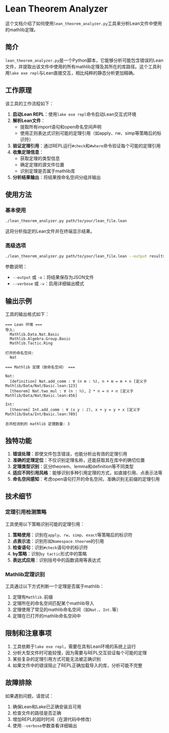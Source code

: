 # Lean Theorem Analyzer

这个文档介绍了如何使用`lean_theorem_analyzer.py`工具来分析Lean文件中使用的mathlib定理。

## 简介

`lean_theorem_analyzer.py`是一个Python脚本，它能够分析可能包含错误的Lean文件，并提取出该文件中使用的所有mathlib定理及其所在的库路径。这个工具利用`lake exe repl`与Lean直接交互，相比纯粹的静态分析更加精确。

## 工作原理

该工具的工作流程如下：

1. **启动Lean REPL**：使用`lake exe repl`命令启动Lean交互式环境
2. **解析Lean文件**：
   - 提取所有import语句和open命名空间声明
   - 使用正则表达式识别可能的定理引用（如apply、rw、simp等策略后的标识符）
3. **验证定理引用**：通过REPL运行`#check`和`#where`命令验证每个可能的定理引用
4. **收集定理信息**：
   - 获取定理的类型信息
   - 确定定理的源文件位置
   - 识别定理是否属于mathlib库
5. **分析结果输出**：将结果按命名空间分组并输出

## 使用方法

### 基本使用

```bash
./lean_theorem_analyzer.py path/to/your/lean_file.lean
```

这将分析指定的Lean文件并在终端显示结果。

### 高级选项

```bash
./lean_theorem_analyzer.py path/to/your/lean_file.lean --output results.json --verbose
```

参数说明：
- `--output` 或 `-o`：将结果保存为JSON文件
- `--verbose` 或 `-v`：启用详细输出模式

## 输出示例

工具的输出格式如下：

```
=== Lean 环境 ===
导入:
  Mathlib.Data.Nat.Basic
  Mathlib.Algebra.Group.Basic
  Mathlib.Tactic.Ring

打开的命名空间:
  Nat

=== Mathlib 定理（按命名空间） ===

Nat:
  [definition] Nat.add_comm : ∀ (n m : ℕ), n + m = m + n [定义于 Mathlib/Data/Nat/Basic.lean:123]
  [theorem] Nat.two_mul : ∀ (n : ℕ), 2 * n = n + n [定义于 Mathlib/Data/Nat/Basic.lean:456]

Int:
  [theorem] Int.add_comm : ∀ (x y : ℤ), x + y = y + x [定义于 Mathlib/Data/Int/Basic.lean:789]

总共检测到的 mathlib 定理数量: 3
```

## 独特功能

1. **错误处理**：即使文件包含错误，也能分析出有效的定理引用
2. **准确的定理定位**：不仅识别定理名称，还能获取其在库中的确切位置
3. **定理类型识别**：区分theorem、lemma和definition等不同类型
4. **适应不同引用风格**：能够识别多种引用定理的方式，如直接引用、点表示法等
5. **命名空间感知**：考虑open语句打开的命名空间，准确识别无前缀的定理引用

## 技术细节

### 定理引用检测策略

工具使用以下策略识别可能的定理引用：

1. **策略使用**：识别在`apply`、`rw`、`simp`、`exact`等策略后的标识符
2. **点表示法**：识别形如`Namespace.theorem`的引用
3. **检查语句**：识别`#check`语句中的标识符
4. **by策略**：识别`by tactic`形式中的策略
5. **表达式应用**：识别括号中的函数调用等表达式

### Mathlib定理识别

工具通过以下方式判断一个定理是否属于mathlib：

1. 定理有`Mathlib.`前缀
2. 定理所在的命名空间匹配某个mathlib导入
3. 定理使用了常见的mathlib命名空间（如`Nat.`、`Int.`等）
4. 定理在已打开的mathlib命名空间中

## 限制和注意事项

1. 工具依赖于`lake exe repl`，需要在具有Lean环境的系统上运行
2. 分析大型文件时可能较慢，因为需要与REPL交互验证每个可能的定理
3. 某些复杂的定理引用方式可能无法被正确识别
4. 如果文件中的错误阻止了REPL正确加载导入的库，分析可能不完整

## 故障排除

如果遇到问题，请尝试：

1. 确保Lean和Lake已正确安装且可用
2. 检查文件的路径是否正确
3. 增加REPL的超时时间（在源代码中修改）
4. 使用`--verbose`参数查看详细输出 